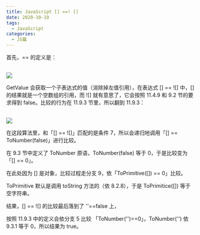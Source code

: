 ```yaml
---
title: JavaScript [] ==! []
date: 2020-10-10
tags:
  - JavaScript
categories:
  - JS篇
---
```


首先，== 的定义是：

<br />

<img src="https://pic1.zhimg.com/cf1e9188f66186ecd77fb31ac0c5400f_r.jpg?source=1940ef5c" />

<br />

GetValue 会获取一个子表达式的值（消除掉左值引用），在表达式 [] == ![] 中，[] 的结果就是一个空数组的引用，而 ![] 就有意思了，它会按照 11.4.9 和 9.2 节的要求得到 false。比较的行为在 11.9.3 节里，所以翻到 11.9.3：

<br />

<img src="https://pic4.zhimg.com/2d0d90f2d9549f5f13ad53be3f75ace8_r.jpg?source=1940ef5c" />

<br />

在这段算法里，和「[] == ![]」匹配的是条件 7，所以会递归地调用「[] == ToNumber(false)」进行比较。

在 9.3 节中定义了 ToNumber 原语，ToNumber(false) 等于 0，于是比较变为「[] == 0」。

在此处因为 [] 是对象，比较过程走分支 9，依「ToPrimitive([]) == 0」比较。

ToPrimitive 默认是调用 toString 方法的（依 8.2.8），于是 ToPrimitice([]) 等于空字符串。

结果，[] == ![] 的比较最后落到了 ''==false 上，

按照 11.9.3 中的定义会依分支 5 比较 「ToNumber('')==0」，ToNumber('') 依 9.3.1 等于 0，所以结果为 true。
